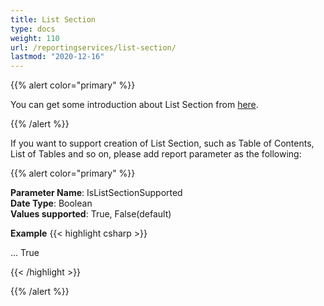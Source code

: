 ```yaml
---
title: List Section
type: docs
weight: 110
url: /reportingservices/list-section/
lastmod: "2020-12-16"
---
```



{{% alert color="primary" %}}

You can get some introduction about List Section from [here](https://docs.aspose.com/pdf/net/manipulate-pdf-document/).

{{% /alert %}}

If you want to support creation of List Section, such as Table of Contents, List of Tables and so on, please add report parameter as the following:

{{% alert color="primary" %}}

**Parameter Name**: IsListSectionSupported  
**Date Type**: Boolean  
**Values supported**: True, False(default)  

**Example**
{{< highlight csharp >}}

<Render>
...
<Extension Name="APPDF" Type="Aspose.PDF.ReportingServices.Renderer,Aspose.PDF.ReportingServices">
<Configuration>
<IsListSectionSupported>True</IsListSectionSupported>
</Configuration>
</Extension>
</Render>

{{< /highlight >}}

{{% /alert %}}

